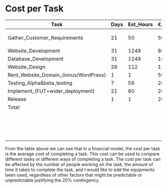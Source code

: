 # Cost per Task





| Task                                     | Days | Est\_Hours | €/Hr              | Subtotal |                               |                                  |
| ---------------------------------------- | ---- | ---------- | ----------------- | -------- | ----------------------------- | -------------------------------- |
| Gather\_Customer\_Requirements           | 21   | 50         | <p>50</p><p> </p> | 2500     |                               |                                  |
| Website\_Development                     | 31   | 1248       | 80                | 99,840   |                               |                                  |
| Database\_Development                    | 31   | 1248       | 100               | 124,800  |                               |                                  |
| Website\_Design                          | 28   | 112        | 120               | 13,440   |                               |                                  |
| Rent\_Website\_Domain\_(ionus/WordPress) | 1    | 1          | 50                | 50       |                               |                                  |
| Testing\_Alpha\&beta\_testing            | 7    | 56         | 20                | 1,120    |                               |                                  |
| Implement\_(FUT+wider\_deployment)       | 21   | 80         | 20                | 1,600    |                               |                                  |
| Release                                  | 1    | 1          | 20                | 20       |                               |                                  |
| Total:                                   |      |            |                   | 242,370  |                               |                                  |
|                                          |      |            |                   |          | <p>Contingency%20</p><p> </p> | <p>GRAND_TOTAL</p><p>290,844</p> |



From the table above we can see that in a financial model, the cost per task is the average cost of completing a task. This cost can be used to compare different tasks or different ways of completing a task. The cost per task can be affected by the number of people working on the task, the amount of time it takes to complete the task, and I would like to add the equipments been used, regardless of other factors that might be predictable or unpredictable justifying the 20% contingency.

